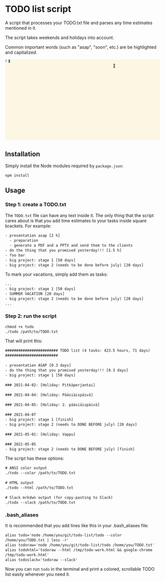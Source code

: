 # TODO list script

A script that processes your TODO.txt file and parses any time estimates
mentioned in it.

The script takes weekends and holidays into account.

Common important words (such as "asap", "soon", etc.) are be highlighted and
capitalized.

![Demo animation](https://github.com/Crusse/todo-list/blob/master/demo.gif?raw=true)

## Installation

Simply install the Node modules required by `package.json`:

```
npm install
```

## Usage

### Step 1: create a TODO.txt

The `TODO.txt` file can have any text inside it. The only thing that the script
cares about is that you add time estimates to your tasks inside square brackets.
For example:

```
- presentation asap [2 h]
  - preparation
  - generate a PDF and a PPTX and send them to the clients
- do the thing that you promised yesterday!!! [1.5 h]
- foo bar
- big project: stage 1 [50 days]
- big project: stage 2 (needs to be done before july) [20 days]
```

To mark your vacations, simply add them as tasks:

```
...
- big project: stage 1 [50 days]
- SUMMER VACATION [20 days]
- big project: stage 2 (needs to be done before july) [20 days]
...
```

### Step 2: run the script

```
chmod +x todo
./todo /path/to/TODO.txt
```

That will print this:

```
######################## TODO list (4 tasks: 423.5 hours, 71 days) ########################

- presentation ASAP [0.3 days]
- do the thing that you promised yesterday!!! [0.3 days]
- big project: stage 1 [50 days]

### 2021-04-02: [Holiday: Pitkäperjantai]

### 2021-04-04: [Holiday: Pääsiäispäivä]

### 2021-04-05: [Holiday: 2. pääsiäispäivä]

### 2021-04-07
- big project: stage 1 [finish]
- big project: stage 2 (needs to DONE BEFORE july) [20 days]

### 2021-05-01: [Holiday: Vappu]

### 2021-05-05
- big project: stage 2 (needs to DONE BEFORE july) [finish]

```

The script has these options:

```
# ANSI color output
./todo --color /path/to/TODO.txt

# HTML output
./todo --html /path/to/TODO.txt

# Slack mrkdwn output (for copy-pasting to Slack)
./todo --slack /path/to/TODO.txt
```

### .bash_aliases

It is recommended that you add lines like this in your .bash_aliases file:

```
alias todo='node /home/you/git/todo-list/todo --color /home/you/TODO.txt | less -r'
alias todoraw='node /home/you/git/todo-list/todo /home/you/TODO.txt'
alias todohtml='todoraw --html /tmp/todo-work.html && google-chrome /tmp/todo-work.html'
alias todoslack='todoraw --slack'
```

Now you can run `todo` in the terminal and print a colored, scrollable TODO list
easily whenever you need it.

